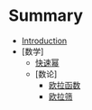 # Summary

* [Introduction](README.md)
* [数学]
    * [快速幂](math/quickPow.md)
    * [数论]
        * [欧拉函数](math/number-theory/Euler.md)
        * [欧拉筛](math/number-theory/EulerSieve.md)

